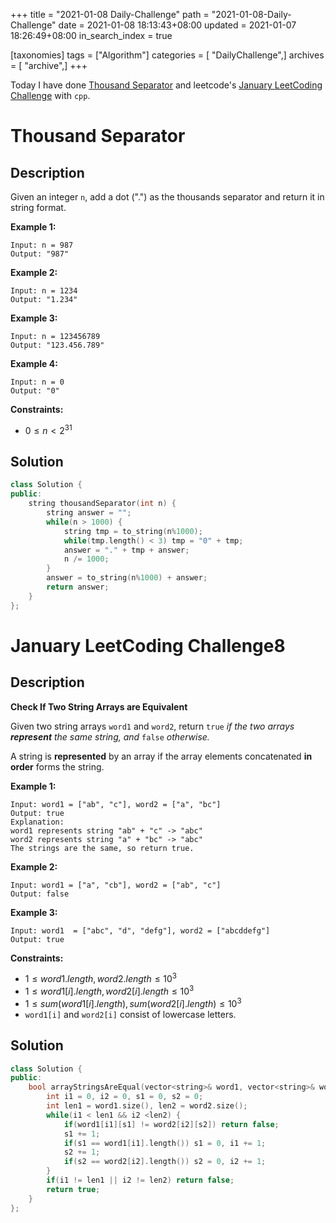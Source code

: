 +++
title = "2021-01-08 Daily-Challenge"
path = "2021-01-08-Daily-Challenge"
date = 2021-01-08 18:13:43+08:00
updated = 2021-01-07 18:26:49+08:00
in_search_index = true

[taxonomies]
tags = ["Algorithm"]
categories = [ "DailyChallenge",]
archives = [ "archive",]
+++

Today I have done [Thousand Separator](https://leetcode.com/problems/thousand-separator/) and leetcode's [January LeetCoding Challenge](https://leetcode.com/explore/challenge/card/january-leetcoding-challenge-2021/580/week-2-january-8th-january-14th/3597/) with `cpp`.

<!-- more -->

# Thousand Separator

## Description

Given an integer `n`, add a dot (".") as the thousands separator and return it in string format.

 

**Example 1:**

```
Input: n = 987
Output: "987"
```

**Example 2:**

```
Input: n = 1234
Output: "1.234"
```

**Example 3:**

```
Input: n = 123456789
Output: "123.456.789"
```

**Example 4:**

```
Input: n = 0
Output: "0"
```

 

**Constraints:**

- $0 \le  n < 2^{31}$

## Solution

``` cpp
class Solution {
public:
    string thousandSeparator(int n) {
        string answer = "";
        while(n > 1000) {
            string tmp = to_string(n%1000);
            while(tmp.length() < 3) tmp = "0" + tmp;
            answer = "." + tmp + answer;
            n /= 1000;
        }
        answer = to_string(n%1000) + answer;
        return answer;
    }
};
```

# January LeetCoding Challenge8

## Description

**Check If Two String Arrays are Equivalent**

Given two string arrays `word1` and `word2`, return `true` *if the two arrays **represent** the same string, and* `false` *otherwise.*

A string is **represented** by an array if the array elements concatenated **in order** forms the string.

 

**Example 1:**

```
Input: word1 = ["ab", "c"], word2 = ["a", "bc"]
Output: true
Explanation:
word1 represents string "ab" + "c" -> "abc"
word2 represents string "a" + "bc" -> "abc"
The strings are the same, so return true.
```

**Example 2:**

```
Input: word1 = ["a", "cb"], word2 = ["ab", "c"]
Output: false
```

**Example 3:**

```
Input: word1  = ["abc", "d", "defg"], word2 = ["abcddefg"]
Output: true
```

 

**Constraints:**

- $1 \le word1.length, word2.length \le 10^3$
- $1 \le word1[i].length, word2[i].length \le 10^3$
- $1 \le sum(word1[i].length), sum(word2[i].length) \le 10^3$
- `word1[i]` and `word2[i]` consist of lowercase letters.


## Solution

``` cpp
class Solution {
public:
    bool arrayStringsAreEqual(vector<string>& word1, vector<string>& word2) {
        int i1 = 0, i2 = 0, s1 = 0, s2 = 0;
        int len1 = word1.size(), len2 = word2.size();
        while(i1 < len1 && i2 <len2) {
            if(word1[i1][s1] != word2[i2][s2]) return false;
            s1 += 1;
            if(s1 == word1[i1].length()) s1 = 0, i1 += 1;
            s2 += 1;
            if(s2 == word2[i2].length()) s2 = 0, i2 += 1;
        }
        if(i1 != len1 || i2 != len2) return false;
        return true;
    }
};
```